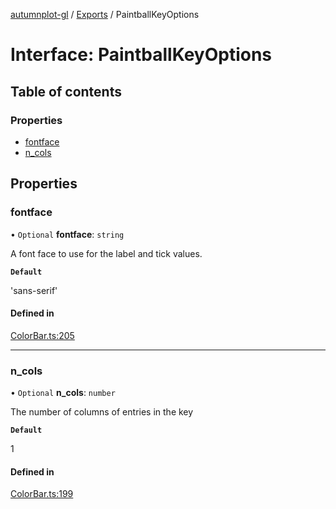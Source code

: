 [autumnplot-gl](../README.md) / [Exports](../modules.md) / PaintballKeyOptions

# Interface: PaintballKeyOptions

## Table of contents

### Properties

- [fontface](PaintballKeyOptions.md#fontface)
- [n\_cols](PaintballKeyOptions.md#n_cols)

## Properties

### fontface

• `Optional` **fontface**: `string`

A font face to use for the label and tick values.

**`Default`**

'sans-serif'

#### Defined in

[ColorBar.ts:205](https://github.com/tsupinie/autumnplot-gl/blob/eec924e/src/ColorBar.ts#L205)

___

### n\_cols

• `Optional` **n\_cols**: `number`

The number of columns of entries in the key

**`Default`**

1

#### Defined in

[ColorBar.ts:199](https://github.com/tsupinie/autumnplot-gl/blob/eec924e/src/ColorBar.ts#L199)
